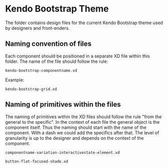 # Kendo Bootstrap Theme
 
The folder contains design files for the current Kendo Bootstrap theme used by designers and front-enders.
 

## Naming convention of files
Each component should be positioned in a separate XD file within this folder. The name of the file should follow the rule:
 
```
kendo-bootstrap-componentname.xd
```
 
Example:
 
```
kendo-bootstrap-grid.xd
```


## Naming of primitives within the files
The naming of primitives within the XD files should follow the rule "from the general to the specific". In the context of each file the general object is the component itself. Thus the naming should start with the name of the component. With a dash we could add the specifics after that. The level of granularity is up to the designer and depends on the context of the component.

```
componentname-variation-interactivestate-element.xd
```


```
button-flat-focused-shade.xd
```